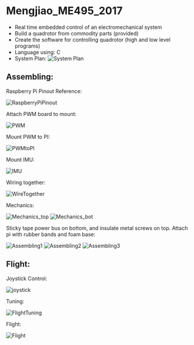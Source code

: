# Mengjiao_ME495_2017
- Real time embedded control of an electromechanical system
- Build a quadrotor from commodity parts (provided)
- Create the software for controlling quadrotor (high and low level programs)
- Language using: C
- System Plan:
![System Plan](https://github.com/MuMu1018/Mengjiao_ME495_2017/blob/master/Pictures/System%20Plan.png)
## Assembling:
Raspberry Pi Pinout Reference:

![RaspberryPiPinout](https://github.com/MuMu1018/Mengjiao_ME495_2017/blob/master/Pictures/RaspberryPiPinout.png)

Attach PWM board to mount:

![PWM](https://github.com/MuMu1018/Mengjiao_ME495_2017/blob/master/Pictures/PWM.png)

Mount PWM to PI:

![PWMtoPI](https://github.com/MuMu1018/Mengjiao_ME495_2017/blob/master/Pictures/PWMtoPI.png)

Mount IMU:

![IMU](https://github.com/MuMu1018/Mengjiao_ME495_2017/blob/master/Pictures/IMU.png)

Wiring together:

![WireTogether](https://github.com/MuMu1018/Mengjiao_ME495_2017/blob/master/Pictures/WireTogether.png)

Mechanics:

![Mechanics_top](https://github.com/MuMu1018/Mengjiao_ME495_2017/blob/master/Pictures/mechanics_top.png)
![Mechanics_bot](https://github.com/MuMu1018/Mengjiao_ME495_2017/blob/master/Pictures/mechanics_bot.png)

Sticky tape power bus on bottom, and insulate metal screws on top. Attach pi with rubber bands and foam base:

![Assembling1](https://github.com/MuMu1018/Mengjiao_ME495_2017/blob/master/Pictures/assembling1.png)
![Assembling2](https://github.com/MuMu1018/Mengjiao_ME495_2017/blob/master/Pictures/assembling2.png)
![Assembling3](https://github.com/MuMu1018/Mengjiao_ME495_2017/blob/master/Pictures/assembling3.png)

## Flight:

Joystick Control:

![joystick](https://github.com/MuMu1018/Mengjiao_ME495_2017/blob/master/Pictures/joystick.png)

Tuning:

![FlightTuning](https://github.com/MuMu1018/Mengjiao_ME495_2017/blob/master/Pictures/FlightTuning.jpg)

Flight:

![Flight](https://github.com/MuMu1018/Mengjiao_ME495_2017/blob/master/Pictures/Flight.jpg)
